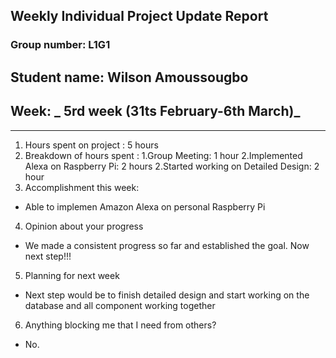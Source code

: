 ## Weekly Individual Project Update Report
### Group number: L1G1

## Student name: Wilson Amoussougbo
## Week: _ 5rd week (31ts February-6th March)_
___
1. Hours spent on project : 5 hours
2. Breakdown of hours spent :
   1.Group Meeting: 1 hour
   2.Implemented Alexa on Raspberry Pi: 2 hours
   2.Started working on Detailed Design: 2 hour
3. Accomplishment this week:
  - Able to implemen Amazon Alexa on personal Raspberry Pi
4. Opinion about your progress
  - We made a consistent progress so far and established the goal. Now next step!!!
5. Planning for next week
  - Next step would be to finish detailed design and start working on the database and all
    component working together
6. Anything blocking me that I need from others? 
  - No.
